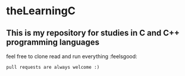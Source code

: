 # theLearningC 
##  This is my repository for studies in C and C++ programming languages 
feel free to clone read and run everything :feelsgood:


```pull requests are always welcome :) ``` 
